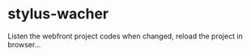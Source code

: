 stylus-wacher
===============

Listen the webfront project codes when changed,  reload the project in browser... 

